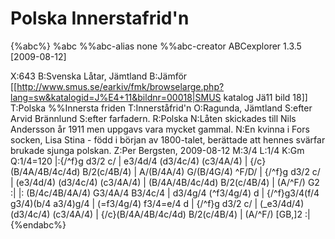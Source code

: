 # Polska Innerstafrid'n

{%abc%}
%abc
%%abc-alias none
%%abc-creator ABCexplorer 1.3.5 [2009-08-12]

X:643
B:Svenska Låtar, Jämtland
B:Jämför [[http://www.smus.se/earkiv/fmk/browselarge.php?lang=sw&katalogid=J%E4+11&bildnr=00018|SMUS katalog Jä11 bild 18]]
T:Polska
%%Innersta friden
T:Innerståfrid'n
O:Ragunda, Jämtland
S:efter Arvid Brännlund
S:efter farfadern.
R:Polska
N:Låten skickades till Nils Andersson år 1911 men uppgavs vara mycket gammal.
N:En kvinna i Fors socken, Lisa Stina - född i början av 1800-talet, berättade att hennes svärfar brukade sjunga polskan.
Z:Per Bergsten, 2009-08-12
M:3/4
L:1/4
K:Gm
Q:1/4=120
|:{/^f}g d3/2 c/ | e3/4d/4 (d3/4c/4) (c3/4A/4) | {/c}(B/4A/4B/4c/4d) B/2(c/4B/4) | A/(B/4A/4) G/(B/4G/4) ^F/D/ |
{/^f}g d3/2 c/ | (e3/4d/4) (d3/4c/4) (c3/4A/4) | (B/4A/4B/4c/4d) B/2(c/4B/4) | (A/^F/) G2 :|
|: (B/4c/4B/4A/4) G3/4A/4 B3/4c/4 | d3/4g/4 (^f3/4g/4) d | {/^f}g3/4(f/4 g3/4)(b/4 a3/4)g/4 | (=f3/4g/4) f3/4=e/4 d |
{/^f}g d3/2 c/ | (_e3/4d/4) (d3/4c/4) (c3/4A/4) | {/c}(B/4A/4B/4c/4d) B/2(c/4B/4) | (A/^F/) [GB,]2 :|
{%endabc%}
